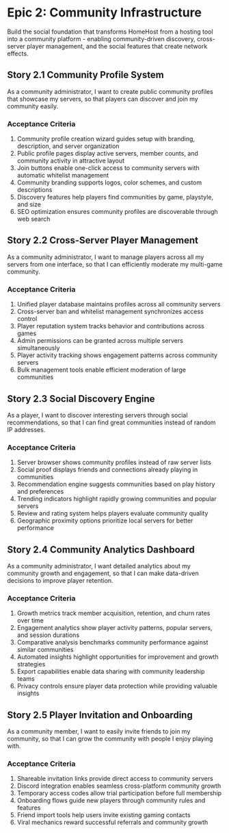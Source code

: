 # Epic 2: Community Infrastructure

Build the social foundation that transforms HomeHost from a hosting tool into a community platform - enabling community-driven discovery, cross-server player management, and the social features that create network effects.

## Story 2.1 Community Profile System

As a community administrator,
I want to create public community profiles that showcase my servers,
so that players can discover and join my community easily.

### Acceptance Criteria

1. Community profile creation wizard guides setup with branding, description, and server organization
2. Public profile pages display active servers, member counts, and community activity in attractive layout
3. Join buttons enable one-click access to community servers with automatic whitelist management
4. Community branding supports logos, color schemes, and custom descriptions
5. Discovery features help players find communities by game, playstyle, and size
6. SEO optimization ensures community profiles are discoverable through web search

## Story 2.2 Cross-Server Player Management

As a community administrator,
I want to manage players across all my servers from one interface,
so that I can efficiently moderate my multi-game community.

### Acceptance Criteria

1. Unified player database maintains profiles across all community servers
2. Cross-server ban and whitelist management synchronizes access control
3. Player reputation system tracks behavior and contributions across games
4. Admin permissions can be granted across multiple servers simultaneously
5. Player activity tracking shows engagement patterns across community servers
6. Bulk management tools enable efficient moderation of large communities

## Story 2.3 Social Discovery Engine

As a player,
I want to discover interesting servers through social recommendations,
so that I can find great communities instead of random IP addresses.

### Acceptance Criteria

1. Server browser shows community profiles instead of raw server lists
2. Social proof displays friends and connections already playing in communities
3. Recommendation engine suggests communities based on play history and preferences
4. Trending indicators highlight rapidly growing communities and popular servers
5. Review and rating system helps players evaluate community quality
6. Geographic proximity options prioritize local servers for better performance

## Story 2.4 Community Analytics Dashboard

As a community administrator,
I want detailed analytics about my community growth and engagement,
so that I can make data-driven decisions to improve player retention.

### Acceptance Criteria

1. Growth metrics track member acquisition, retention, and churn rates over time
2. Engagement analytics show player activity patterns, popular servers, and session durations
3. Comparative analysis benchmarks community performance against similar communities
4. Automated insights highlight opportunities for improvement and growth strategies
5. Export capabilities enable data sharing with community leadership teams
6. Privacy controls ensure player data protection while providing valuable insights

## Story 2.5 Player Invitation and Onboarding

As a community member,
I want to easily invite friends to join my community,
so that I can grow the community with people I enjoy playing with.

### Acceptance Criteria

1. Shareable invitation links provide direct access to community servers
2. Discord integration enables seamless cross-platform community growth
3. Temporary access codes allow trial participation before full membership
4. Onboarding flows guide new players through community rules and features
5. Friend import tools help users invite existing gaming contacts
6. Viral mechanics reward successful referrals and community growth